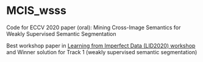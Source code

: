 # MCIS_wsss
Code for ECCV 2020 paper (oral): Mining Cross-Image Semantics for Weakly Supervised Semantic Segmentation

Best workshop paper in [Learning from Imperfect Data (LID2020) workshop](https://lidchallenge.github.io) and Winner solution for Track 1 (weakly supervised semantic segmentation)
